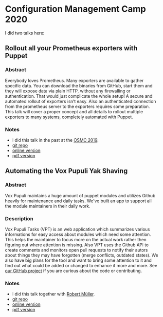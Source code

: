 # Configuration Management Camp 2020

I did two talks here:

## Rollout all your Prometheus exporters with Puppet

### Abstract

Everybody loves Prometheus. Many exporters are available to gather specific
data. You can download the binaries from GitHub, start them and they will
expose data via plain HTTP, without any firewalling or authentication. That
would just complicate the whole setup! A secure and automated rollout of
exporters isn't easy. Also an authenticated connection from the prometheus
server to the exporters requires some preparation. This talk will cover a proper
concept and all details to rollout multiple exporters to many systems, completely
automated with Puppet.

### Notes

* I did this talk in the past at the [OSMC 2019](OSMC2019.md).
* [git repo](https://github.com/bastelfreak/prometheusdemo#deploy-prometheus-exporters-with-puppet-at-scale)
* [online version](https://bastelfreak.de/prometheusdemo#1)
* [pdf version](Rollout_all_your_Prometheus_exporters_with_puppet_-_CFGMGMTCAMP2020.pdf)

## Automating the Vox Pupuli Yak Shaving

### Abstract

Vox Pupuli maintains a huge amount of puppet modules and utilizes Github
heavily for maintenance and daily tasks. We've built an app to support all the
module maintainers in their daily work.

### Description

Vox Pupuli Tasks (VPT) is an web application which summarizes various
informations for easy access about modules which need some attention. This
helps the maintainer to focus more on the actual work rather then figuring out
where attention is missing. Also VPT uses the Github API to create comments and
monitors open pull requests to notify their autors about things they may have
forgotten (merge conflicts, outdated states). We also have big plans for the
tool and want to bring some attention to it and find out what could be added or
changed to enhance it more and more.
See [our GitHub project](https://github.com/voxpupuli/vox-pupuli-tasks#vox-pupuli-tasks---the-webapp-for-community-management) if you are curious about the code or contributing.

### Notes

* I did this talk together with [Robert Müller](https://twitter.com/Was1NicerDude).
* [git repo](https://github.com/bastelfreak/cfgmgmtcamp2020#automating-the-vox-pupuli-yak-shaving)
* [online version](https://bastelfreak.de/cfgmgmtcamp2020)
* [pdf version](Automating_the_Vox_Pupuli_Yak_Shaving-Robert_and_Tim.pdf)
